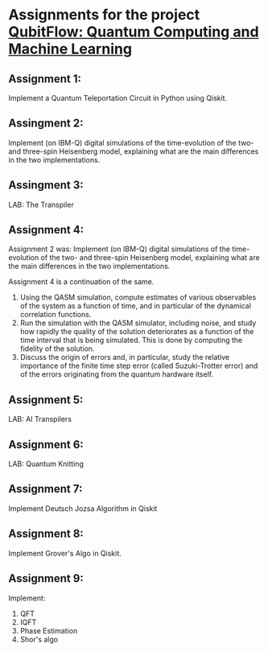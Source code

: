 # Assignments for the project [QubitFlow: Quantum Computing and Machine Learning](https://pclub.in/project/2025/05/26/qubitflow/) 



## Assignment 1: 
Implement a Quantum Teleportation Circuit in Python using Qiskit.

## Assingment 2:
Implement (on IBM-Q) digital simulations of the time-evolution of the two- and three-spin Heisenberg model, explaining what are the main differences in the two implementations.

## Assingment 3:
LAB: The Transpiler


## Assignment 4:
Assignment 2 was: Implement (on IBM-Q) digital simulations of the time-evolution of the two- and three-spin Heisenberg model, explaining what are the main differences in the two implementations.

Assignment 4 is a continuation of the same. 
1. Using the QASM simulation, compute estimates of various observables of the system as a function of time, and in particular of the dynamical correlation functions.
2. Run the simulation with the QASM simulator, including noise, and study how rapidly the quality of the solution deteriorates as a function of the time interval that is being simulated. This is done by computing the fidelity of the solution.
3. Discuss the origin of errors and, in particular, study the relative importance of the finite time step error (called Suzuki-Trotter error) and of the errors originating from the quantum hardware itself.
   
## Assignment 5:
LAB: AI Transpilers

## Assignment 6: 
LAB: Quantum Knitting
## Assignment 7: 
Implement Deutsch Jozsa Algorithm in Qiskit

## Assignment 8: 
Implement Grover's Algo in Qiskit.
## Assignment 9: 
Implement:
1. QFT
2. IQFT
3. Phase Estimation
4. Shor's algo

